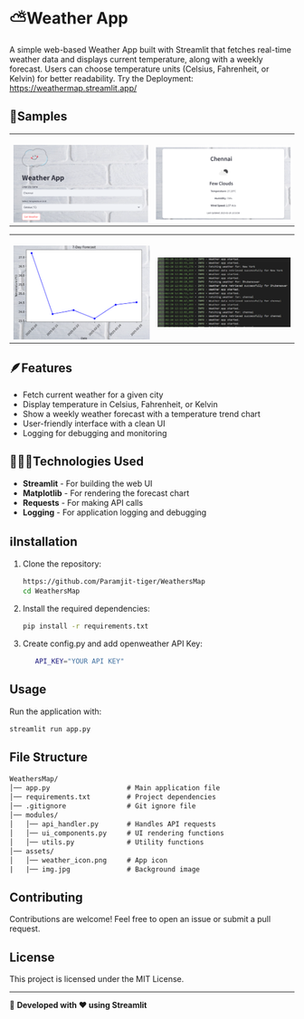 # ⛅Weather App

A simple web-based Weather App built with Streamlit that fetches real-time weather data and displays current temperature, along with a weekly forecast. Users can choose temperature units (Celsius, Fahrenheit, or Kelvin) for better readability.
Try the Deployment: https://weathermap.streamlit.app/

## 👀Samples

<table align="center">
<tr>
    <td align="center">&nbsp;<img src="https://github.com/Paramjit-tiger/assets/raw/master/1.png" alt="parmishh" /></td>
 <td align="center">&nbsp;<img src="https://github.com/Paramjit-tiger/assets/raw/master/2.png"  alt="parmishh" /></td>
</tr>
</table>
<table align="center">
<tr>
    <td align="center">&nbsp;<img  src="https://github.com/Paramjit-tiger/assets/raw/master/3.png" alt="parmishh" /></td>
 <td align="center">&nbsp;<img  src="https://github.com/Paramjit-tiger/assets/raw/master/4.png"  alt="parmishh" /></td>
</tr>
</table>

## 🪶Features

- Fetch current weather for a given city
- Display temperature in Celsius, Fahrenheit, or Kelvin
- Show a weekly weather forecast with a temperature trend chart
- User-friendly interface with a clean UI
- Logging for debugging and monitoring

## 👨🏻‍💻Technologies Used

- **Streamlit** - For building the web UI
- **Matplotlib** - For rendering the forecast chart
- **Requests** - For making API calls
- **Logging** - For application logging and debugging

## ℹ️Installation

1. Clone the repository:
   ```sh
   https://github.com/Paramjit-tiger/WeathersMap
   cd WeathersMap
   ```
2. Install the required dependencies:
   ```sh
   pip install -r requirements.txt
   ```
3. Create config.py and add openweather API Key:
   ```sh
      API_KEY="YOUR API KEY"
   ```

## Usage

Run the application with:
```sh
streamlit run app.py
```

## File Structure
```
WeathersMap/
│── app.py                   # Main application file
│── requirements.txt         # Project dependencies
│── .gitignore               # Git ignore file
│── modules/
│   │── api_handler.py       # Handles API requests
│   │── ui_components.py     # UI rendering functions
│   │── utils.py             # Utility functions
│── assets/
│   │── weather_icon.png     # App icon
|   |── img.jpg              # Background image
```

## Contributing

Contributions are welcome! Feel free to open an issue or submit a pull request.

## License

This project is licensed under the MIT License.

---

🚀 **Developed with ❤️ using Streamlit**



